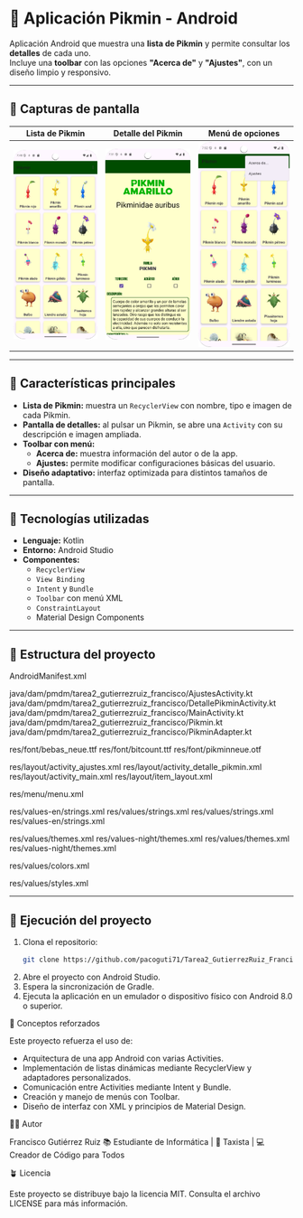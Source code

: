 # 🌱 Aplicación Pikmin - Android

Aplicación Android que muestra una **lista de Pikmin** y permite consultar los **detalles** de cada uno.  
Incluye una **toolbar** con las opciones **"Acerca de"** y **"Ajustes"**, con un diseño limpio y responsivo.

---

## 📸 Capturas de pantalla

| Lista de Pikmin | Detalle del Pikmin | Menú de opciones |
|------------------|--------------------|------------------|
| ![Lista](screenshots/lista_pikmin.png) | ![Detalle](screenshots/detalle_pikmin.png) | ![Menú](screenshots/menu_toolbar.png) |

---

## 📱 Características principales

- **Lista de Pikmin:** muestra un `RecyclerView` con nombre, tipo e imagen de cada Pikmin.  
- **Pantalla de detalles:** al pulsar un Pikmin, se abre una `Activity` con su descripción e imagen ampliada.  
- **Toolbar con menú:**  
  - **Acerca de:** muestra información del autor o de la app.  
  - **Ajustes:** permite modificar configuraciones básicas del usuario.  
- **Diseño adaptativo:** interfaz optimizada para distintos tamaños de pantalla.

---

## 🧩 Tecnologías utilizadas

- **Lenguaje:** Kotlin  
- **Entorno:** Android Studio  
- **Componentes:**  
  - `RecyclerView`  
  - `View Binding`  
  - `Intent` y `Bundle`  
  - `Toolbar` con menú XML  
  - `ConstraintLayout`  
  - Material Design Components  

---

## 📂 Estructura del proyecto

AndroidManifest.xml

java/dam/pmdm/tarea2_gutierrezruiz_francisco/AjustesActivity.kt
java/dam/pmdm/tarea2_gutierrezruiz_francisco/DetallePikminActivity.kt
java/dam/pmdm/tarea2_gutierrezruiz_francisco/MainActivity.kt
java/dam/pmdm/tarea2_gutierrezruiz_francisco/Pikmin.kt
java/dam/pmdm/tarea2_gutierrezruiz_francisco/PikminAdapter.kt

res/font/bebas_neue.ttf
res/font/bitcount.ttf
res/font/pikminneue.otf

res/layout/activity_ajustes.xml
res/layout/activity_detalle_pikmin.xml
res/layout/activity_main.xml
res/layout/item_layout.xml

res/menu/menu.xml

res/values-en/strings.xml
res/values/strings.xml
res/values/strings.xml
res/values-en/strings.xml

res/values/themes.xml
res/values-night/themes.xml
res/values/themes.xml
res/values-night/themes.xml

res/values/colors.xml

res/values/styles.xml

---

## 🚀 Ejecución del proyecto

1. Clona el repositorio:
   ```bash
   git clone https://github.com/pacoguti71/Tarea2_GutierrezRuiz_Francisco.git
2. Abre el proyecto con Android Studio.
3. Espera la sincronización de Gradle.
4. Ejecuta la aplicación en un emulador o dispositivo físico con Android 8.0 o superior.

🧠 Conceptos reforzados

Este proyecto refuerza el uso de:
- Arquitectura de una app Android con varias Activities.
- Implementación de listas dinámicas mediante RecyclerView y adaptadores personalizados.
- Comunicación entre Activities mediante Intent y Bundle.
- Creación y manejo de menús con Toolbar.
- Diseño de interfaz con XML y principios de Material Design.

🧑‍💻 Autor

Francisco Gutiérrez Ruiz
📚 Estudiante de Informática | 🚕 Taxista | 💻 Creador de Código para Todos

🪴 Licencia

Este proyecto se distribuye bajo la licencia MIT.
Consulta el archivo LICENSE
 para más información.
